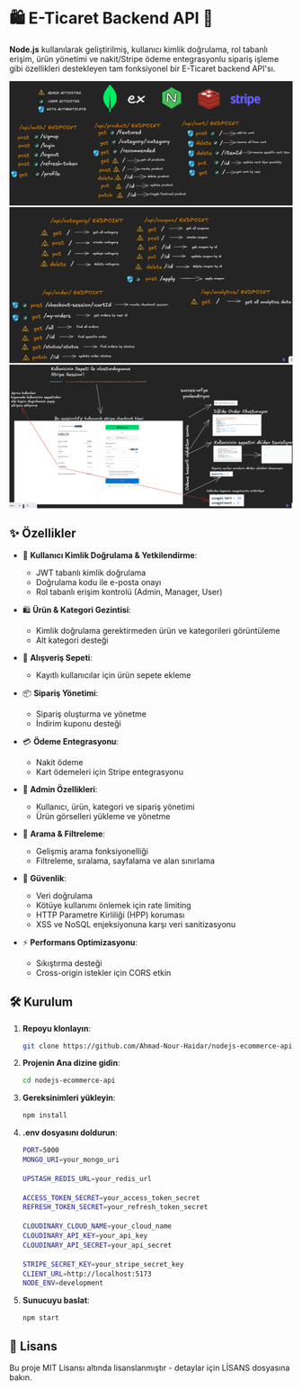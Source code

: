 # 🛍️ E-Ticaret Backend API 🚀

**Node.js** kullanılarak geliştirilmiş, kullanıcı kimlik doğrulama, rol tabanlı erişim, ürün yönetimi ve nakit/Stripe ödeme entegrasyonlu sipariş işleme gibi özellikleri destekleyen tam fonksiyonel bir E-Ticaret backend API'sı.

![App Screenshot](../docs/endpoint1.png)
![App Screenshot](../docs/endpoint2.png)
![App Screenshot](../docs/stripe.png)

## ✨ Özellikler

- 🔐 **Kullanıcı Kimlik Doğrulama & Yetkilendirme**:

  - JWT tabanlı kimlik doğrulama
  - Doğrulama kodu ile e-posta onayı
  - Rol tabanlı erişim kontrolü (Admin, Manager, User)

- 🛍️ **Ürün & Kategori Gezintisi**:

  - Kimlik doğrulama gerektirmeden ürün ve kategorileri görüntüleme
  - Alt kategori desteği

- 🛒 **Alışveriş Sepeti**:

  - Kayıtlı kullanıcılar için ürün sepete ekleme

- 📦 **Sipariş Yönetimi**:

  - Sipariş oluşturma ve yönetme
  - İndirim kuponu desteği

- 💳 **Ödeme Entegrasyonu**:

  - Nakit ödeme
  - Kart ödemeleri için Stripe entegrasyonu

- 👑 **Admin Özellikleri**:

  - Kullanıcı, ürün, kategori ve sipariş yönetimi
  - Ürün görselleri yükleme ve yönetme

- 🔎 **Arama & Filtreleme**:

  - Gelişmiş arama fonksiyonelliği
  - Filtreleme, sıralama, sayfalama ve alan sınırlama

- 🔐 **Güvenlik**:

  - Veri doğrulama
  - Kötüye kullanımı önlemek için rate limiting
  - HTTP Parametre Kirliliği (HPP) koruması
  - XSS ve NoSQL enjeksiyonuna karşı veri sanitizasyonu

- ⚡ **Performans Optimizasyonu**:
  - Sıkıştırma desteği
  - Cross-origin istekler için CORS etkin

## 🛠️ Kurulum

1. **Repoyu klonlayın**:
   ```bash
   git clone https://github.com/Ahmad-Nour-Haidar/nodejs-ecommerce-api.git
   ```
2. **Projenin Ana dizine gidin**:
   ```bash
   cd nodejs-ecommerce-api
   ```
3. **Gereksinimleri yükleyin**:
   ```bash
   npm install
   ```
4. **.env dosyasını doldurun**:

   ```bash
   PORT=5000
   MONGO_URI=your_mongo_uri

   UPSTASH_REDIS_URL=your_redis_url

   ACCESS_TOKEN_SECRET=your_access_token_secret
   REFRESH_TOKEN_SECRET=your_refresh_token_secret

   CLOUDINARY_CLOUD_NAME=your_cloud_name
   CLOUDINARY_API_KEY=your_api_key
   CLOUDINARY_API_SECRET=your_api_secret

   STRIPE_SECRET_KEY=your_stripe_secret_key
   CLIENT_URL=http://localhost:5173
   NODE_ENV=development
   ```

5. **Sunucuyu baslat**:
   ```bash
   npm start
   ```

## 📄 Lisans

Bu proje MIT Lisansı altında lisanslanmıştır - detaylar için LİSANS dosyasına bakın.

```

```
